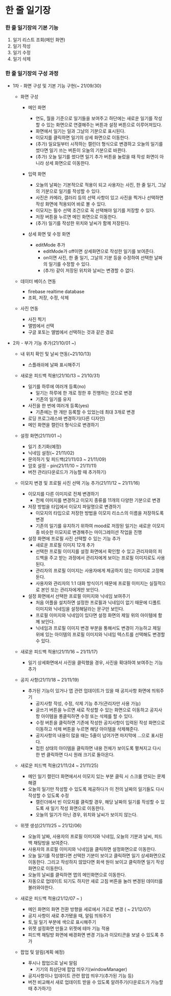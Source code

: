 # 한 줄 일기장
 
### 한 줄 일기장의 기본 기능
1. 일기 리스트 조회(메인 화면)
2. 일기 작성
3. 일기 수정
4. 일기 삭제

### 한 줄 일기장의 구성 과정

* 1차 - 화면 구성 및 기본 기능 구현(~ 21/09/30)
  * 화면 구성
    * 메인 화면
      * 연도, 월을 기준으로 일기들을 보여주고 하단에는 새로운 일기를 작성할 수 있는 화면으로 연결해주는 버튼과 설정 버튼으로 이루어져있다.
      * 화면에서 일기는 일과 그날의 기분으로 표시된다.
      * 이모지를 클릭하면 일기의 상세 화면으로 이동한다.
      * (추가) 일요일부터 시작하는 캘린더 형식으로 변경하고 오늘의 일기를 썼다면 일기 쓰는 버튼이 오늘의 기분으로 바뀐다.
      * (추가) 오늘 일기를 썼다면 일기 추가 버튼을 눌렀을 때 작성 화면이 아니라 상세 화면으로 이동한다.

    * 입력 화면
      * 오늘의 날짜는 기본적으로 적용이 되고 사용자는 사진, 한 줄 일기, 그날의 기분으로 일기를 작성할 수 있다.
      * 사진은 카메라, 갤러리 등의 선택 사항이 있고 사진을 찍거나 선택하면 작성 화면에 적용되어 바로 볼 수 있다.
      * 이모지는 필수 선택 조건으로 꼭 선택해야 일기를 저장할 수 있다.
      * 저장 버튼을 누르면 메인 화면으로 이동한다.
      * (추가) 일기를 작성한 위치와 날씨가 함께 저장된다.

    * 상세 화면 및 수정 화면
      * editMode 추가
        * editMode가 off이면 상세화면으로 작성한 일기를 보여준다.
        * on이면 사진, 한 줄 일기, 그날의 기분 등을 수정하여 선택한 날짜의 일기를 수정할 수 있다.
        * (추가) 같이 저장된 위치와 날씨는 변경할 수 없다.

  * 데이터 베이스 연동
    * firebase realtime database
    * 조회, 저장, 수정, 삭제

  * 사진 연동
    * 사진 찍기
    * 앨범에서 선택
    * 구글 포토는 앨범에서 선택하는 것과 같은 경로

* 2차 - 부가 기능 추가(21/10/01 ~)
  * 내 위치 확인 및 날씨 연동(~21/10/13)
    * 스플래쉬에 날짜 표시해주기

  * 새로운 피드백 적용!(21/10/13 ~ 21/10/31)
    * 일기를 하루에 여러개 등록(no)
      * 일기는 하루에 한 개로 정한 후 진행하는 것으로 변경
      * 기존의 일기를 유지
    * 사진을 한 번에 여러개 등록(yes) 
      * 기존에는 한 개만 등록할 수 있었는데 최대 3개로 변경
    * 로딩 프로그래스바 변경하기(다른 디자인)
    * 메인 화면을 캘린더 형식으로 변경하기

  * 설정 화면(21/11/01 ~)
    * 일기 초기화(예정)
    * 닉네임 설정(~ 21/11/02) 
    * 문의하기 및 피드백(21/11/03 ~ 21/11/09)
    * 암호 설정 - pin(21/11/10 ~ 21/11/11)
    * 버전 관리(다운로드가 가능할 때 추가하기) 

  * 이모지 변경 및 프로필 사진 선택 기능 추가(21/11/12 ~ 21/11/16)
    * 이모지를 다른 이미지로 전체 변경하기
      * 전체 이미지를 변경하고 이모지 종류를 11개의 다양한 기분으로 변경
    * 저장 방법을 타입에서 이모지 파일명으로 변경하기
      * 이모지의 타입으로 저장한 방법을 이모지 리소스의 이름을 저장하도록 변경
      * 기존의 일기를 유지하기 위하여 mood로 저장된 일기는 새로운 이모지 중 비슷한 이모지로 변경해주는 마이그레이션 작업을 진행
    * 설정 화면에 프로필 사진 선택할 수 있는 기능 추가
      * 새로운 프로필 이미지 12개 추가
      * 선택한 프로필 이미지를 설정 화면에서 확인할 수 있고 관리자와의 피드백을 주고 받는 과정에서 관리자에게 보이는 프로필 이미지로도 사용된다.
      * 관리자의 프로필 이미지는 사용자에게 제공하지 않는 이미지로 고정해둔다.
      * 사용자와 관리자의 1:1 대화 방식이기 때문에 프로필 이미지는 실질적으로 본인 또는 관리자에게만 보인다.
    * 설정 화면에서 선택한 프로필 이미지와 닉네임 보여주기
      * 처음 어플을 설치하면 설정한 프로필과 닉네임이 없기 때문에 디폴트 이미지와 닉네임을 설정해달라는 문구만 보인다.
      * 프로필 이미지와 닉네임이 있다면 설정 화면의 제일 위의 아이템에 함꼐 보인다.
      * 닉네임과 프로필 이미지 변경 부분을 통해서도 변경이 가능하고 제일 위에 있는 아이템의 프로필 이미지와 닉네임 텍스트를 선택해도 변경할 수 있다.

  * 새로운 피드백 적용!(21/11/16 ~ 21/11/17)
    * 일기 상세화면에서 사진을 클릭했을 경우, 사진을 확대하여 보여주는 기능 추가 

  * 공지 사항(21/11/18 ~ 21/11/19)
    * 추가된 기능이 있거나 앱 관련 업데이트가 있을 때 공지사항 화면에 띄워주기  
      * 공지사항 작성, 수정, 삭제 기능 추가(관리자만 사용 가능)
      * 글쓰기 버튼을 누르면 새로 작성할 수 있는 화면으로 이동하고 공지사항 아이템을 롱클릭하면 수정 또는 삭제를 할 수 있다.
      * 수정 버튼을 클릭하면 기존에 작성한 공지사항이 입력된 작성 화면으로 이동하고 삭제 버튼을 누르면 해당 아이템을 삭제해준다.
      * 공지사항의 내용이 많을 때는 5줄이 넘어가면 마지막에 ...으로 표시된다.
      * 접힌 상태의 아이템을 클릭하면 내용 전체가 보이도록 펼쳐지고 다시 한 번 클릭하면 다시 원래 크기로 돌아온다.

  * 새로운 피드백 적용(21/11/24 ~ 21/11/25)
    * 메인 일기 캘린더 화면에서서 이모지 있는 부분 클릭 시 스크롤 안되는 문제 해결
    * 오늘의 일기만 작성할 수 있도록 제공하다가 이 전의 날짜의 일기들도 다시 작성할 수 있도록 수정
      * 캘린더에서 빈 이모지를 클릭할 경우, 해당 날짜의 일기를 작성할 수 있도록 새 일기 작성 화면으로 이동한다.
      * 오늘의 일기가 아닌 경우, 위치와 날씨가 보이지 않는다. 

  * 위젯 생성(21/11/25 ~ 21/12/06)
    * 오늘의 날짜, 사용자의 프로필 이미지와 닉네임, 오늘의 기분과 날씨, 피드백 채팅방을 보여준다.
    * 사용자의 프로필 이미지와 닉네임을 클릭하면 설정화면으로 이동한다.
    * 오늘 일기를 작성했다면 선택한 기분이 보이고 클릭하면 일기 상세화면으로 이동한다. 그리고 작성하지 않았다면 회색 원이 보이고 클릭하면 일기 작성화면으로 이동한다.
    * 오늘의 날씨를 클릭하면 앱의 메인화면으로 이동한다.
    * 자동으로 업데이트 되기도 하지만 새로 고침 버튼을 눌러 변경된 데이터를 불러와야한다.

  * 새로운 피드백 적용(21/12/07 ~ )
    * 메인 화면의 화면 전환 방향을 세로에서 가로로 변경 ( ~ 21/12/07) 
    * 공지 사항이 새로 추가됐을 때, 알림 띄워주기
    * 토,일 일기 부분에 색으로 표시해주기
    * 위젯 설정화면 만들고 위젯에 테마 기능 적용
    * 피드백 채팅방 화면에 배경화면 변경 기능과 이모티콘을 보낼 수 있도록 추가

  * 팝업 및 알림(계획 예정)
    * 푸시나 팝업으로 날씨 알림
      * 기기의 최상단에 팝업 띄우기(windowManager) 
    * 공지사항이나 업데이트 관련 팝업 띄우기(추가된 기능 등)
    * 버전 비교해서 새로 업데이트 받을 수 있도록 알려주기(다운로드가 가능할 때 추가하기)
